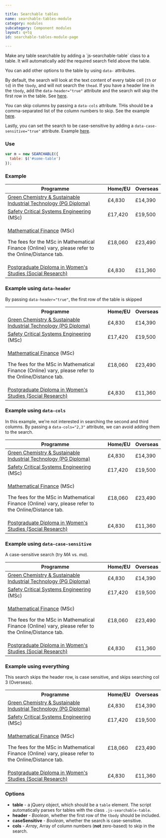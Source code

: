 ```yaml
---

title: Searchable tables
name: searchable-tables-module
category: modules
subcategory: Component modules
layout: q+tq
id: searchable-tables-module-page

---
```


<div class="lead"><p>Make any table searchable by adding a `js-searchable-table` class to a table. It will automatically add the required search field above the table.</p></div>

You can add other options to the table by using `data-` attributes.

By default, the search will look at the text content of every table cell (`th` or `td`) in the `tbody`, and will not search the `thead`. If you have a header line in the `tbody`, add the `data-header="true"` attribute and the search will skip the first row in the table. See [here](#example-using-data-header-).

You can skip columns by passing a `data-cols` attribute. THis should be a comma-separated list of the column numbers to skip. See the example [here](#example-using-data-cols-).

Lastly, you can set the search to be case-sensitive by adding a `data-case-sensitive="true"` attribute. Example [here](#example-using-data-case-sensitive-).


### Use

```javascript
var m = new SEARCHABLE({
  table: $('#some-table')
});
```
### Example

<table class="js-searchable-table">
  <thead>
    <tr>
      <th>Programme</th>
      <th>Home/EU</th>
      <th>Overseas</th>
    </tr>
  </thead>
  <tbody>
    <tr>
      <td><a href="http://www.york.ac.uk/chemistry/postgraduate/taught/">Green Chemistry &amp; Sustainable Industrial Technology (PG Diploma)</a></td>
      <td>&pound;4,830</td>
      <td>&pound;14,390</td>
    </tr>
    <tr>
      <td><a href="http://www.cs.york.ac.uk/postgraduate/taught-courses/msc-scse/">Safety Critical Systems Engineering</a> (MSc)</td>
      <td>&pound;17,420</td>
      <td>&pound;19,500</td>
    </tr>
    <tr>
      <td>
        <p><a href="http://maths.york.ac.uk/www/MscfinMscmathfin">Mathematical Finance</a> (MSc)</p>
        <p>The fees for the MSc in Mathematical Finance (Online) vary, please refer to the Online/Distance tab.</p>
      </td>
      <td>&pound;18,060</td>
      <td>&pound;23,490</td>
    </tr>
    <tr>
      <td><a href="http://www.york.ac.uk/inst/cws/prospective/dip.htm">Postgraduate Diploma in Women's Studies (Social Research)</a></td>
      <td>&pound;4,830</td>
      <td>&pound;11,360</td>
    </tr>
  </tbody>
</table>

### Example using `data-header`

By passing `data-header="true"`, the first row of the table is skipped

<table class="js-searchable-table" data-header="true">
  <tbody>
    <tr>
      <th>Programme</th>
      <th>Home/EU</th>
      <th>Overseas</th>
    </tr>
    <tr>
      <td><a href="http://www.york.ac.uk/chemistry/postgraduate/taught/">Green Chemistry &amp; Sustainable Industrial Technology (PG Diploma)</a></td>
      <td>&pound;4,830</td>
      <td>&pound;14,390</td>
    </tr>
    <tr>
      <td><a href="http://www.cs.york.ac.uk/postgraduate/taught-courses/msc-scse/">Safety Critical Systems Engineering</a> (MSc)</td>
      <td>&pound;17,420</td>
      <td>&pound;19,500</td>
    </tr>
    <tr>
      <td>
        <p><a href="http://maths.york.ac.uk/www/MscfinMscmathfin">Mathematical Finance</a> (MSc)</p>
        <p>The fees for the MSc in Mathematical Finance (Online) vary, please refer to the Online/Distance tab.</p>
      </td>
      <td>&pound;18,060</td>
      <td>&pound;23,490</td>
    </tr>
    <tr>
      <td><a href="http://www.york.ac.uk/inst/cws/prospective/dip.htm">Postgraduate Diploma in Women's Studies (Social Research)</a></td>
      <td>&pound;4,830</td>
      <td>&pound;11,360</td>
    </tr>
  </tbody>
</table>

### Example using `data-cols`

In this example, we're not interested in searching the second and third columns. By passing a `data-cols="2,3"` attribute, we can avoid adding them to the search.

<table class="js-searchable-table" data-cols="2,3">
  <thead>
    <tr>
      <th>Programme</th>
      <th>Home/EU</th>
      <th>Overseas</th>
    </tr>
  </thead>
  <tbody>
    <tr>
      <td><a href="http://www.york.ac.uk/chemistry/postgraduate/taught/">Green Chemistry &amp; Sustainable Industrial Technology (PG Diploma)</a></td>
      <td>&pound;4,830</td>
      <td>&pound;14,390</td>
    </tr>
    <tr>
      <td><a href="http://www.cs.york.ac.uk/postgraduate/taught-courses/msc-scse/">Safety Critical Systems Engineering</a> (MSc)</td>
      <td>&pound;17,420</td>
      <td>&pound;19,500</td>
    </tr>
    <tr>
      <td>
        <p><a href="http://maths.york.ac.uk/www/MscfinMscmathfin">Mathematical Finance</a> (MSc)</p>
        <p>The fees for the MSc in Mathematical Finance (Online) vary, please refer to the Online/Distance tab.</p>
      </td>
      <td>&pound;18,060</td>
      <td>&pound;23,490</td>
    </tr>
    <tr>
      <td><a href="http://www.york.ac.uk/inst/cws/prospective/dip.htm">Postgraduate Diploma in Women's Studies (Social Research)</a></td>
      <td>&pound;4,830</td>
      <td>&pound;11,360</td>
    </tr>
  </tbody>
</table>

### Example using `data-case-sensitive`

A case-sensitive search (try _MA_ vs. _ma_).

<table class="js-searchable-table" data-case-sensitive="true">
  <thead>
    <tr>
      <th>Programme</th>
      <th>Home/EU</th>
      <th>Overseas</th>
    </tr>
  </thead>
  <tbody>
    <tr>
      <td><a href="http://www.york.ac.uk/chemistry/postgraduate/taught/">Green Chemistry &amp; Sustainable Industrial Technology (PG Diploma)</a></td>
      <td>&pound;4,830</td>
      <td>&pound;14,390</td>
    </tr>
    <tr>
      <td><a href="http://www.cs.york.ac.uk/postgraduate/taught-courses/msc-scse/">Safety Critical Systems Engineering</a> (MSc)</td>
      <td>&pound;17,420</td>
      <td>&pound;19,500</td>
    </tr>
    <tr>
      <td>
        <p><a href="http://maths.york.ac.uk/www/MscfinMscmathfin">Mathematical Finance</a> (MSc)</p>
        <p>The fees for the MSc in Mathematical Finance (Online) vary, please refer to the Online/Distance tab.</p>
      </td>
      <td>&pound;18,060</td>
      <td>&pound;23,490</td>
    </tr>
    <tr>
      <td><a href="http://www.york.ac.uk/inst/cws/prospective/dip.htm">Postgraduate Diploma in Women's Studies (Social Research)</a></td>
      <td>&pound;4,830</td>
      <td>&pound;11,360</td>
    </tr>
  </tbody>
</table>

### Example using everything

This search skips the header row, is case sensitive, and skips searching col 3 (Overseas).

<table class="js-searchable-table" data-header="true" data-cols="3" data-case-sensitive="true">
  <tbody>
    <tr>
      <th>Programme</th>
      <th>Home/EU</th>
      <th>Overseas</th>
    </tr>
    <tr>
      <td><a href="http://www.york.ac.uk/chemistry/postgraduate/taught/">Green Chemistry &amp; Sustainable Industrial Technology (PG Diploma)</a></td>
      <td>&pound;4,830</td>
      <td>&pound;14,390</td>
    </tr>
    <tr>
      <td><a href="http://www.cs.york.ac.uk/postgraduate/taught-courses/msc-scse/">Safety Critical Systems Engineering</a> (MSc)</td>
      <td>&pound;17,420</td>
      <td>&pound;19,500</td>
    </tr>
    <tr>
      <td>
        <p><a href="http://maths.york.ac.uk/www/MscfinMscmathfin">Mathematical Finance</a> (MSc)</p>
        <p>The fees for the MSc in Mathematical Finance (Online) vary, please refer to the Online/Distance tab.</p>
      </td>
      <td>&pound;18,060</td>
      <td>&pound;23,490</td>
    </tr>
    <tr>
      <td><a href="http://www.york.ac.uk/inst/cws/prospective/dip.htm">Postgraduate Diploma in Women's Studies (Social Research)</a></td>
      <td>&pound;4,830</td>
      <td>&pound;11,360</td>
    </tr>
  </tbody>
</table>

### Options

 * **table** - a jQuery object, which should be a `table` element. The script automatically parses for tables with the class `.js-searchable-table`.
 * **header** - _Boolean_, whether the first row of the `tbody` should be included.
 * **caseSensitive** - _Boolean_, whether the search is case-sensitive.
 * **cols** - _Array_, Array of column numbers (**not** zero-based) to skip in the search.


